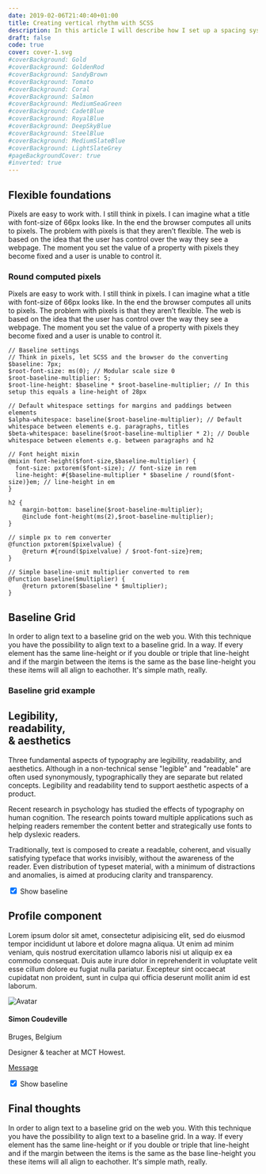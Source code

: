 ```yaml
---
date: 2019-02-06T21:40:40+01:00
title: Creating vertical rhythm with SCSS
description: In this article I will describe how I set up a spacing system with SCSS. It’s based on a single pixel value I use to calculate heights, widths, margin paddings and even line-heights of all components on a web page. This pixel value is computed to flexible units using SCSS. This technique creates vertical rhythm and a consistent use of whitespace throughout the whole design while providing perfect control and a predictable outcome.
draft: false
code: true
cover: cover-1.svg
#coverBackground: Gold
#coverBackground: GoldenRod
#coverBackground: SandyBrown
#coverBackground: Tomato
#coverBackground: Coral
#coverBackground: Salmon
#coverBackground: MediumSeaGreen
#coverBackground: CadetBlue
#coverBackground: RoyalBlue
#coverBackground: DeepSkyBlue
#coverBackground: SteelBlue
#coverBackground: MediumSlateBlue
#coverBackground: LightSlateGrey
#pageBackgroundCover: true
#inverted: true
---
```


<!-- I also use the [modular scale plugin](https://www.google.com) to set up a typographic scale.  -->

## Flexible foundations

Pixels are easy to work with. I still think in pixels. I can imagine what a title with font-size of 66px looks like. In the end the browser computes all units to pixels. The problem with pixels is that they aren’t flexible. The web is based on the idea that the user has control over the way they see a webpage. The moment you set the value of a property with pixels they become fixed and a user is unable to control it.  

### Round computed pixels

Pixels are easy to work with. I still think in pixels. I can imagine what a title with font-size of 66px looks like. In the end the browser computes all units to pixels. The problem with pixels is that they aren’t flexible. The web is based on the idea that the user has control over the way they see a webpage. The moment you set the value of a property with pixels they become fixed and a user is unable to control it.  


<pre class="c-code"><code class="language-scss">// Baseline settings
// Think in pixels, let SCSS and the browser do the converting
$baseline: 7px;
$root-font-size: ms(0); // Modular scale size 0
$root-baseline-multiplier: 5;
$root-line-height: $baseline * $root-baseline-multiplier; // In this setup this equals a line-height of 28px

// Default whitespace settings for margins and paddings between elements
$alpha-whitespace: baseline($root-baseline-multiplier); // Default whitespace between elements e.g. paragraphs, titles
$beta-whitespace: baseline($root-baseline-multiplier * 2); // Double whitespace between elements e.g. between paragraphs and h2</code></pre>

<pre class="c-code"><code class="language-scss">// Font height mixin
@mixin font-height($font-size,$baseline-multiplier) {
  font-size: pxtorem($font-size); // font-size in rem
  line-height: #{$baseline-multiplier * $baseline / round($font-size)}em; // line-height in em
}</code></pre>

<pre class="c-code"><code class="language-scss">h2 {    
    margin-bottom: baseline($root-baseline-multiplier);
    @include font-height(ms(2),$root-baseline-multiplier);
}</code></pre>
<pre class="c-code"><code class="language-scss">// simple px to rem converter
@function pxtorem($pixelvalue) {
    @return #{round($pixelvalue) / $root-font-size}rem;
}

// Simple baseline-unit multiplier converted to rem
@function baseline($multiplier) {
    @return pxtorem($baseline * $multiplier);
}</code></pre>

## Baseline Grid

In order to align text to a baseline grid on the web you. With this technique you have the possibility to align text to a baseline grid. In a way. If every element has the same line-height or if you double or triple that line-height and if the margin between the items is the same as the base line-height you these items will all align to eachother. It's simple math, really.

<div class="c-example has-baseline js-example">    
    <h3 class="c-example__title">Baseline grid example</h3>
    <div class="c-example__body">           
        <div class="c-example__content">
            <div class="e-columns">
                <h2 class="e-baseline-title">            
                    Legibility, <br> readability, <br> &amp; aesthetics
                </h2>
                <p class="e-baseline-paragraph">
                    Three fundamental aspects of typography are legibility, readability, and aesthetics. Although in a non-technical sense "legible" and "readable" are often used synonymously, typographically they are separate but related concepts. Legibility and readability tend to support aesthetic aspects of a product.
                </p>
                <p class="e-baseline-paragraph">
                    Recent research in psychology has studied the effects of typography on human cognition. The research points toward multiple applications such as helping readers remember the content better and strategically use fonts to help dyslexic readers.
                </p>                
                <p class="e-baseline-paragraph">
                    Traditionally, text is composed to create a readable, coherent, and visually satisfying typeface that works invisibly, without the awareness of the reader. Even distribution of typeset material, with a minimum of distractions and anomalies, is aimed at producing clarity and transparency.
                </p>
            </div>
        </div>
        <div class="c-baseline-overlay c-baseline-overlay--unit"></div>
    </div>    
    <div class="c-example__toggle">
        <label class="c-toggle">
            <input class="c-toggle__checkbox js-toggle-example-baseline" type="checkbox" checked> Show baseline
        </label>
    </div>
</div>

## Profile component

Lorem ipsum dolor sit amet, consectetur adipisicing elit, sed do eiusmod tempor incididunt ut labore et dolore magna aliqua. Ut enim ad minim veniam, quis nostrud exercitation ullamco laboris nisi ut aliquip ex ea commodo consequat. Duis aute irure dolor in reprehenderit in voluptate velit esse cillum dolore eu fugiat nulla pariatur. Excepteur sint occaecat cupidatat non proident, sunt in culpa qui officia deserunt mollit anim id est laborum.

<div class="c-example has-baseline js-example">
    <div class="c-example__body c-example__body--xl">
        <div class="c-example__content">
            <div class="e-card">
                <div class="e-card__body">
                    <div class="e-profile">
                        <img class="e-profile__avatar" src="https://cdn.dribbble.com/users/44218/avatars/normal/me3.jpg?1361562828" alt="Avatar">
                        <h4 class="e-profile__name c-highlight">Simon Coudeville</h4>
                        <p class="e-profile__location c-highlight">Bruges, Belgium</p>
                        <p class="e-profile__occupation c-highlight">Designer &amp; teacher at MCT Howest.</p>
                        <p>
                            <a href="#!" class="e-button e-button--small">Message</a>
                        </p>
                    </div>
                </div>
            </div>
        </div>
        <div class="c-baseline-overlay c-baseline-overlay--unit"></div>
    </div>
    <div class="c-example__toggle">
        <label class="c-toggle">
            <input class="c-toggle__checkbox js-toggle-example-baseline" type="checkbox" checked> Show baseline
        </label>
    </div>
</div>

## Final thoughts

In order to align text to a baseline grid on the web you. With this technique you have the possibility to align text to a baseline grid. In a way. If every element has the same line-height or if you double or triple that line-height and if the margin between the items is the same as the base line-height you these items will all align to eachother. It's simple math, really.
